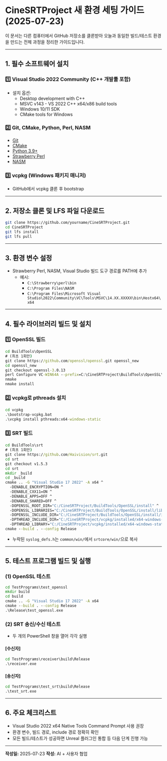 # CineSRTProject 새 환경 세팅 가이드 (2025-07-23)

이 문서는 다른 컴퓨터에서 GitHub 저장소를 클론받아 오늘과 동일한 빌드/테스트 환경을 만드는 전체 과정을 정리한 가이드입니다.

---

## 1. 필수 소프트웨어 설치

### 1️⃣ Visual Studio 2022 Community (C++ 개발툴 포함)
- 설치 옵션:
  - Desktop development with C++
  - MSVC v143 - VS 2022 C++ x64/x86 build tools
  - Windows 10/11 SDK
  - CMake tools for Windows

### 2️⃣ Git, CMake, Python, Perl, NASM
- [Git](https://git-scm.com/)
- [CMake](https://cmake.org/download/)
- [Python 3.9+](https://www.python.org/downloads/)
- [Strawberry Perl](https://strawberryperl.com/)
- [NASM](https://www.nasm.us/)

### 3️⃣ vcpkg (Windows 패키지 매니저)
- GitHub에서 vcpkg 클론 후 bootstrap

---

## 2. 저장소 클론 및 LFS 파일 다운로드

```bash
git clone https://github.com/yourname/CineSRTProject.git
cd CineSRTProject
git lfs install
git lfs pull
```

---

## 3. 환경 변수 설정
- Strawberry Perl, NASM, Visual Studio 빌드 도구 경로를 PATH에 추가
  - 예시:
    - `C:\Strawberry\perl\bin`
    - `C:\Program Files\NASM`
    - `C:\Program Files\Microsoft Visual Studio\2022\Community\VC\Tools\MSVC\14.XX.XXXXX\bin\Hostx64\x64`

---

## 4. 필수 라이브러리 빌드 및 설치

### 1️⃣ OpenSSL 빌드
```cmd
cd BuildTools\OpenSSL
# (최초 1회만)
git clone https://github.com/openssl/openssl.git openssl_new
cd openssl_new
git checkout openssl-3.0.13
perl Configure VC-WIN64A --prefix=C:\CineSRTProject\BuildTools\OpenSSL\install
nmake
nmake install
```

### 2️⃣ vcpkg로 pthreads 설치
```cmd
cd vcpkg
.\bootstrap-vcpkg.bat
.\vcpkg install pthreads:x64-windows-static
```

### 3️⃣ SRT 빌드
```cmd
cd BuildTools\srt
# (최초 1회만)
git clone https://github.com/Haivision/srt.git
cd srt
git checkout v1.5.3
cd srt
mkdir _build
cd _build
cmake .. -G "Visual Studio 17 2022" -A x64 ^
  -DENABLE_ENCRYPTION=ON ^
  -DENABLE_CXX11=ON ^
  -DENABLE_APPS=OFF ^
  -DENABLE_SHARED=OFF ^
  -DOPENSSL_ROOT_DIR="C:/CineSRTProject/BuildTools/OpenSSL/install" ^
  -DOPENSSL_LIBRARIES="C:/CineSRTProject/BuildTools/OpenSSL/install/lib/libssl.lib;C:/CineSRTProject/BuildTools/OpenSSL/install/lib/libcrypto.lib" ^
  -DOPENSSL_INCLUDE_DIR="C:/CineSRTProject/BuildTools/OpenSSL/install/include" ^
  -DPTHREAD_INCLUDE_DIR="C:/CineSRTProject/vcpkg/installed/x64-windows-static/include" ^
  -DPTHREAD_LIBRARY="C:/CineSRTProject/vcpkg/installed/x64-windows-static/lib/pthreadVC3.lib"
cmake --build . --config Release
```
- 누락된 `syslog_defs.h`는 `common/win/`에서 `srtcore/win/`으로 복사

---

## 5. 테스트 프로그램 빌드 및 실행

### (1) OpenSSL 테스트
```cmd
cd TestPrograms\test_openssl
mkdir build
cd build
cmake .. -G "Visual Studio 17 2022" -A x64
cmake --build . --config Release
.\Release\test_openssl.exe
```

### (2) SRT 송신/수신 테스트
- 두 개의 PowerShell 창을 열어 각각 실행

#### [수신자]
```cmd
cd TestPrograms\receiver\build\Release
.\receiver.exe
```
#### [송신자]
```cmd
cd TestPrograms\test_srt\build\Release
.\test_srt.exe
```

---

## 6. 주요 체크리스트
- Visual Studio 2022 x64 Native Tools Command Prompt 사용 권장
- 환경 변수, 빌드 경로, include 경로 정확히 확인
- 모든 빌드/테스트가 성공하면 Unreal 플러그인 통합 등 다음 단계 진행 가능

---

**작성일:** 2025-07-23
**작성:** AI + 사용자 협업 